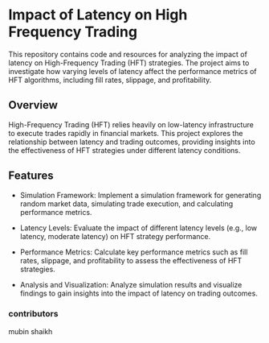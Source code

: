 # Impact of Latency on High Frequency Trading

This repository contains code and resources for analyzing the impact of latency on High-Frequency Trading (HFT) strategies. The project aims to investigate how varying levels of latency affect the performance metrics of HFT algorithms, including fill rates, slippage, and profitability.

## Overview 

High-Frequency Trading (HFT) relies heavily on low-latency infrastructure to execute trades rapidly in financial markets. This project explores the relationship between latency and trading outcomes, providing insights into the effectiveness of HFT strategies under different latency conditions.

## Features

- Simulation Framework: Implement a simulation framework for generating random market data, simulating trade execution, and calculating performance metrics.

- Latency Levels: Evaluate the impact of different latency levels (e.g., low latency, moderate latency) on HFT strategy performance.

- Performance Metrics: Calculate key performance metrics such as fill rates, slippage, and profitability to assess the effectiveness of HFT strategies.

- Analysis and Visualization: Analyze simulation results and visualize findings to gain insights into the impact of latency on trading outcomes.

### contributors

mubin shaikh
